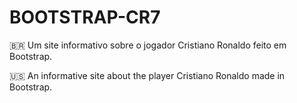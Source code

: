 # BOOTSTRAP-CR7

🇧🇷 Um site informativo sobre o jogador Cristiano Ronaldo feito em Bootstrap.

🇺🇸 An informative site about the player Cristiano Ronaldo made in Bootstrap.

